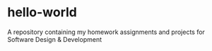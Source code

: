 # hello-world
A repository containing my homework assignments and projects for Software Design &amp; Development
